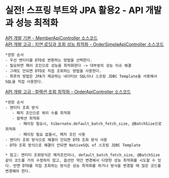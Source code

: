 # 실전! 스프링 부트와 JPA 활용2 - API 개발과 성능 최적화

<a href="https://github.com/kkyu8925/jpa-with-spring-boot/blob/main/app-jpa/src/main/java/com/example/jpaapp/api/MemberApiController.java">
API 개발 기본 - MemberApiController 소스코드</a>
<br/>

<a href="https://github.com/kkyu8925/jpa-with-spring-boot/blob/main/app-jpa/src/main/java/com/example/jpaapp/api/OrderSimpleApiController.java">
API 개발 고급 : 지연 로딩과 조회 성능 최적화 - OrderSimpleApiController 소스코드</a>
<br/>

```text
*권장 순서
- 우선 엔티티를 DTO로 변환하는 방법을 선택한다.
- 필요하면 페이 조인으로 성능을 최적화한다 -> 대부분의 성능 이슈 해결
- 그래도 안되면 DTO로 직접 조회하는 방법을 사용한다.
- 최후의 방법은 JPA가 제공하는 네이티브 SQL이나 스프링 JDBC Template을 사용해서 SQL을 직접 사용한다.
```

<a href="https://github.com/kkyu8925/jpa-with-spring-boot/blob/main/app-jpa/src/main/java/com/example/jpaapp/api/OrderApiController.java">
API 개발 고급 : 컬렉션 조회 최적화 - OrderApiController 소스코드</a><br/>

```text
*권장 순서
- 엔티티 조회 방식
   - 페치 조인으로 쿼리 수를 최적화
   - 컬렉션 최적화
      - 페이징 필요시, hibernate.default_batch_fetch_size, @BatchSize으로 최적화
      - 페이징 필요 없을시, 페치 조인 사용
- 엔티티 조회 방식으로 해결이 안되면 DTO 조회 방식 사용
- DTO 조회 방식으로 해결이 안되면 NativeSQL of 스프링 JDBC Template

* 참고: 엔티티 조회방식은 페치조인이나, default_batch_fetch_size, @BatchSize 같이 코드를 거의 수정하지 않고, 옵션만 약간 변경해서 다양한 성능 최적화를 시도할 수 있다. 반면 DTO를 직접 조회하는 방식은 성능 최적화를 하거나 방식을 변경할 때 많은 코드를 변경해야 한다.
```
